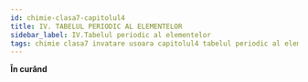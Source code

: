 ```yaml
---
id: chimie-clasa7-capitolul4
title: IV. TABELUL PERIODIC AL ELEMENTELOR
sidebar_label: IV.Tabelul periodic al elementelor
tags: chimie clasa7 invatare usoara capitolul4 tabelul periodic al elementelor
---
```


**În curând**